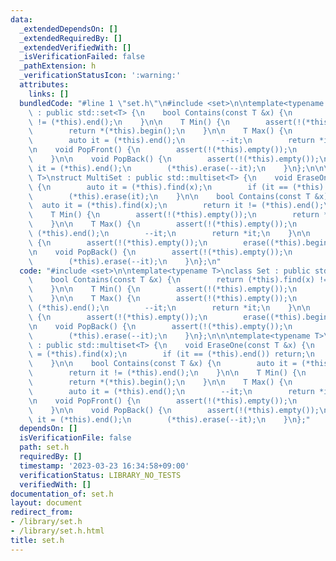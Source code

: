 ```yaml
---
data:
  _extendedDependsOn: []
  _extendedRequiredBy: []
  _extendedVerifiedWith: []
  _isVerificationFailed: false
  _pathExtension: h
  _verificationStatusIcon: ':warning:'
  attributes:
    links: []
  bundledCode: "#line 1 \"set.h\"\n#include <set>\n\ntemplate<typename T>\nclass Set\
    \ : public std::set<T> {\n    bool Contains(const T &x) {\n        return (*this).find(x)\
    \ != (*this).end();\n    }\n\n    T Min() {\n        assert(!(*this).empty());\n\
    \        return *(*this).begin();\n    }\n\n    T Max() {\n        assert(!(*this).empty());\n\
    \        auto it = (*this).end();\n        --it;\n        return *it;\n    }\n\
    \n    void PopFront() {\n        assert(!(*this).empty());\n        erase((*this).begin());\n\
    \    }\n\n    void PopBack() {\n        assert(!(*this).empty());\n        auto\
    \ it = (*this).end();\n        (*this).erase(--it);\n    }\n};\n\n\ntemplate<typename\
    \ T>\nstruct MultiSet : public std::multiset<T> {\n    void EraseOne(const T &x)\
    \ {\n        auto it = (*this).find(x);\n        if (it == (*this).end()) return;\n\
    \        (*this).erase(it);\n    }\n\n    bool Contains(const T &x) {\n      \
    \  auto it = (*this).find(x);\n        return it != (*this).end();\n    }\n\n\
    \    T Min() {\n        assert(!(*this).empty());\n        return *(*this).begin();\n\
    \    }\n\n    T Max() {\n        assert(!(*this).empty());\n        auto it =\
    \ (*this).end();\n        --it;\n        return *it;\n    }\n\n    void PopFront()\
    \ {\n        assert(!(*this).empty());\n        erase((*this).begin());\n    }\n\
    \n    void PopBack() {\n        assert(!(*this).empty());\n        auto it = (*this).end();\n\
    \        (*this).erase(--it);\n    }\n};\n"
  code: "#include <set>\n\ntemplate<typename T>\nclass Set : public std::set<T> {\n\
    \    bool Contains(const T &x) {\n        return (*this).find(x) != (*this).end();\n\
    \    }\n\n    T Min() {\n        assert(!(*this).empty());\n        return *(*this).begin();\n\
    \    }\n\n    T Max() {\n        assert(!(*this).empty());\n        auto it =\
    \ (*this).end();\n        --it;\n        return *it;\n    }\n\n    void PopFront()\
    \ {\n        assert(!(*this).empty());\n        erase((*this).begin());\n    }\n\
    \n    void PopBack() {\n        assert(!(*this).empty());\n        auto it = (*this).end();\n\
    \        (*this).erase(--it);\n    }\n};\n\n\ntemplate<typename T>\nstruct MultiSet\
    \ : public std::multiset<T> {\n    void EraseOne(const T &x) {\n        auto it\
    \ = (*this).find(x);\n        if (it == (*this).end()) return;\n        (*this).erase(it);\n\
    \    }\n\n    bool Contains(const T &x) {\n        auto it = (*this).find(x);\n\
    \        return it != (*this).end();\n    }\n\n    T Min() {\n        assert(!(*this).empty());\n\
    \        return *(*this).begin();\n    }\n\n    T Max() {\n        assert(!(*this).empty());\n\
    \        auto it = (*this).end();\n        --it;\n        return *it;\n    }\n\
    \n    void PopFront() {\n        assert(!(*this).empty());\n        erase((*this).begin());\n\
    \    }\n\n    void PopBack() {\n        assert(!(*this).empty());\n        auto\
    \ it = (*this).end();\n        (*this).erase(--it);\n    }\n};"
  dependsOn: []
  isVerificationFile: false
  path: set.h
  requiredBy: []
  timestamp: '2023-03-23 16:34:58+09:00'
  verificationStatus: LIBRARY_NO_TESTS
  verifiedWith: []
documentation_of: set.h
layout: document
redirect_from:
- /library/set.h
- /library/set.h.html
title: set.h
---
```

